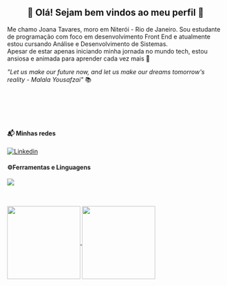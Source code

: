 <h2 align="center"> 💜 Olá! Sejam bem vindos ao meu perfil 💜 </h2>

<p align="left"> Me chamo Joana Tavares, moro em Niterói - Rio de Janeiro. 
Sou estudante de programação com foco em desenvolvimento Front End e atualmente estou cursando Análise e Desenvolvimento de Sistemas.

<br>  
Apesar de estar apenas iniciando minha jornada no mundo tech, estou ansiosa e animada para aprender cada vez mais 🌱 

<br>

<i>"Let us make our future now, and let us make our dreams tomorrow's reality - Malala Yousafzai"</i> 📚

<br>
<br>
<br>
<br>
<h4 align="left"> 📬 Minhas redes </h4>

[![Linkedin](https://img.shields.io/badge/-LINKEDIN-blue?style=flat-square&logo=Linkedin&logoColor=white&link=https://www.linkedin.com/in/joana-tavares-dev/)](https://www.linkedin.com/in/joana-tavares-dev/)
<br>

<h4 align="left"> ⚙️Ferramentas e Linguagens </h4>
<p align="left">
  <a href="https://skillicons.dev">
    <img src="https://skillicons.dev/icons?i=js,html,css,react,vscode,codepen,github" />
  </a>
</p>
<br>
<br>



<a href="https://github.com/JoanaTav/github-readme-stats">
  <img height=170 align="center" src="https://github-readme-stats.vercel.app/api?username=JoanaTav&layout=compact&theme=ambient_gradient" />
</a>
<a href="https://github.com/JoanaTav/convoychat">
  <img height=170 align="center" src="https://github-readme-stats.vercel.app/api/top-langs?username=JoanaTav&layout=compact&theme=ambient_gradient&langs_count=8&card_width=320" />
</a>




